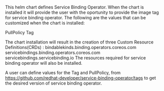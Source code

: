 This helm chart defines Service Binding Operator. When the chart is installed it will provide the user with the oportunity to provide the image tag for service binding operator. The following are the values that can be customized when the chart is installed:

PullPolicy
Tag

The chart installation will result in the creation of three Custom Resource Definitions(CRDs) :
bindablekinds.binding.operators.coreos.com
servicebindings.binding.operators.coreos.com
servicebindings.servicebinding.io
The resources required for service binding operator will also be installed.

A user can define values for the Tag and PullPolicy, from https://github.com/redhat-developer/service-binding-operator/tags to get the desired version of service binding operator.

